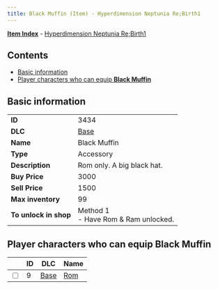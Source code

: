 ```yaml
---
title: Black Muffin (Item) - Hyperdimension Neptunia Re;Birth1
---
```


[**Item Index**](/neptunia/rb1/item/index.html) - [Hyperdimension Neptunia Re;Birth1](/neptunia/rb1)

## Contents

- [Basic information](#basic-information)
- [Player characters who can equip **Black Muffin**](#player-characters-who-can-equip-black-muffin)

## Basic information

|   |   |
| -- | -- |
| **ID** | 3434 |
| **DLC** | [Base](/neptunia/rb1/dlc/1-base.html) |
| **Name** | Black Muffin |
| **Type** | Accessory |
| **Description** | Rom only. A big black hat. |
| **Buy Price** | 3000 |
| **Sell Price** | 1500 |
| **Max inventory** | 99 |
| **To unlock in shop** | Method 1<br />- Have Rom & Ram unlocked. |


## Player characters who can equip **Black Muffin**

|    | ID | DLC | Name |
| -- | -- | --- | ---- |
| <input type="checkbox" id="rb1-player-1-9" class="trackbox" /> | 9 | [Base](/neptunia/rb1/dlc/1-base.html) | [Rom](/neptunia/rb1/player/1-9-rom.html) |
